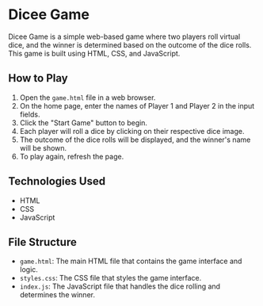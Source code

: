 # Dicee Game

Dicee Game is a simple web-based game where two players roll virtual dice, and the winner is determined based on the outcome of the dice rolls. This game is built using HTML, CSS, and JavaScript.

## How to Play

1. Open the `game.html` file in a web browser.
2. On the home page, enter the names of Player 1 and Player 2 in the input fields.
3. Click the "Start Game" button to begin.
4. Each player will roll a dice by clicking on their respective dice image.
5. The outcome of the dice rolls will be displayed, and the winner's name will be shown.
6. To play again, refresh the page.

## Technologies Used

- HTML
- CSS
- JavaScript

## File Structure

- `game.html`: The main HTML file that contains the game interface and logic.
- `styles.css`: The CSS file that styles the game interface.
- `index.js`: The JavaScript file that handles the dice rolling and determines the winner.
